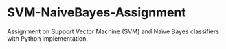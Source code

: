 # SVM-NaiveBayes-Assignment
Assignment on Support Vector Machine (SVM) and Naïve Bayes classifiers with Python implementation.
